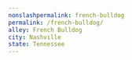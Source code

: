 ```yaml
---
﻿nonslashpermalink: french-bulldog
permalink: /french-bulldog/
alley: French Bulldog
city: Nashville
state: Tennessee
---
```

